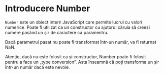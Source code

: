 # Introducere Number

`Number` este un obiect intern JavaScript care permite lucrul cu valori numerice. Poate fi utilizat ca un constructor cu ajutorul căruia să creezi numere pasând un șir de caractere ca paramentru.

Dacă parametrul pasat nu poate fi transformat într-un număr, va fi returnat NaN.

Atenție, dacă nu este folosit ca și constructor, Number poate fi folosit pentru a face un „type conversion”. Asta înseamnă că poți transforma un șir într-un număr dacă este nevoie. 
